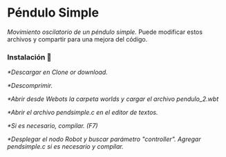 # Péndulo Simple
_Movimiento oscilatorio de un péndulo simple._
Puede modificar estos archivos y compartir para una mejora del código.

### Instalación 🔧
_*Descargar en Clone or download._

_*Descomprimir._

_*Abrir desde Webots la carpeta worlds y cargar el archivo pendulo_2.wbt_

_*Abrir el archivo pendsimple.c en el editor de textos._

_*Si es necesario, compilar. (F7)_

_*Desplegar el nodo Robot y buscar parámetro "controller". Agregar pendsimple.c si es necesario y compilar._
